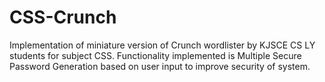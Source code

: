 # CSS-Crunch
Implementation of miniature version of Crunch wordlister by KJSCE CS LY students for subject CSS. Functionality implemented is Multiple Secure Password Generation based on user input to improve security of system.
